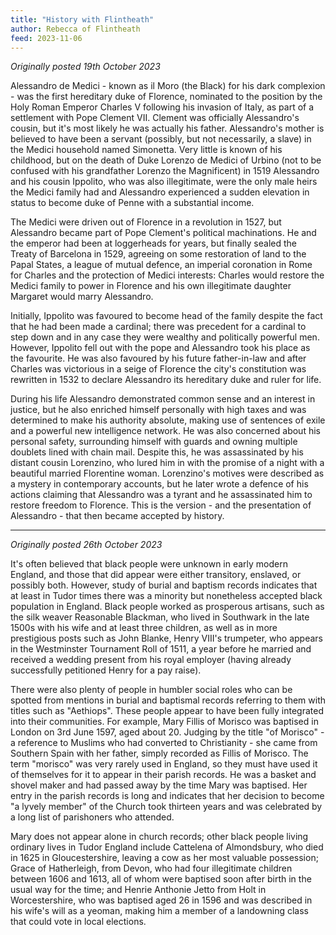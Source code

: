 ```yaml
---
title: "History with Flintheath"
author: Rebecca of Flintheath
feed: 2023-11-06
---
```


_Originally posted 19th October 2023_

Alessandro de Medici - known as il Moro (the Black) for his dark complexion - was the first hereditary duke of Florence, nominated to the position by the Holy Roman Emperor Charles V following his invasion of Italy, as part of a settlement with Pope Clement VII. Clement was officially Alessandro's cousin, but it's most likely he was actually his father. Alessandro's mother is believed to have been a servant (possibly, but not necessarily, a slave) in the Medici household named Simonetta. Very little is known of his childhood, but on the death of Duke Lorenzo de Medici of Urbino (not to be confused with his grandfather Lorenzo the Magnificent) in 1519 Alessandro and his cousin Ippolito, who was also illegitimate, were the only male heirs the Medici family had and Alessandro experienced a sudden elevation in status to become duke of Penne with a substantial income.

The Medici were driven out of Florence in a revolution in 1527, but Alessandro became part of Pope Clement's political machinations. He and the emperor had been at loggerheads for years, but finally sealed the Treaty of Barcelona in 1529, agreeing on some restoration of land to the Papal States, a league of mutual defence, an imperial coronation in Rome for Charles and the protection of Medici interests: Charles would restore the Medici family to power in Florence and his own illegitimate daughter Margaret would marry Alessandro.

Initially, Ippolito was favoured to become head of the family despite the fact that he had been made a cardinal; there was precedent for a cardinal to step down and in any case they were wealthy and politically powerful men. However, Ippolito fell out with the pope and Alessandro took his place as the favourite. He was also favoured by his future father-in-law and after Charles was victorious in a seige of Florence the city's constitution was rewritten in 1532 to declare Alessandro its hereditary duke and ruler for life.

During his life Alessandro demonstrated common sense and an interest in justice, but he also enriched himself personally with high taxes and was determined to make his authority absolute, making use of sentences of exile and a powerful new intelligence network. He was also concerned about his personal safety, surrounding himself with guards and owning multiple doublets lined with chain mail. Despite this, he was assassinated by his distant cousin Lorenzino, who lured him in with the promise of a night with a beautiful married Florentine woman. Lorenzino's motives were described as a mystery in contemporary accounts, but he later wrote a defence of his actions claiming that Alessandro was a tyrant and he assassinated him to restore freedom to Florence. This is the version - and the presentation of Alessandro - that then became accepted by history.

-----------------------------------

_Originally posted 26th October 2023_

It's often believed that black people were unknown in early modern England, and those that did appear were either transitory, enslaved, or possibly both. However, study of burial and baptism records indicates that at least in Tudor times there was a minority but nonetheless accepted black population in England. Black people worked as prosperous artisans, such as the silk weaver Reasonable Blackman, who lived in Southwark in the late 1500s with his wife and at least three children, as well as in more prestigious posts such as John Blanke, Henry VIII's trumpeter, who appears in the Westminster Tournament Roll of 1511, a year before he married and received a wedding present from his royal employer (having already successfully petitioned Henry for a pay raise).

There were also plenty of people in humbler social roles who can be spotted from mentions in burial and baptismal records referring to them with titles such as "Aethiops". These people appear to have been fully integrated into their communities. For example, Mary Fillis of Morisco was baptised in London on 3rd June 1597, aged about 20. Judging by the title "of Morisco" - a reference to Muslims who had converted to Christianity - she came from Southern Spain with her father, simply recorded as Fillis of Morisco. The term "morisco" was very rarely used in England, so they must have used it of themselves for it to appear in their parish records. He was a basket and shovel maker and had passed away by the time Mary was baptised. Her entry in the parish records is long and indicates that her decision to become "a lyvely member" of the Church took thirteen years and was celebrated by a long list of parishoners who attended.

Mary does not appear alone in church records; other black people living ordinary lives in Tudor England include Cattelena of Almondsbury, who died in 1625 in Gloucestershire, leaving a cow as her most valuable possession; Grace of Hatherleigh, from Devon, who had four illegitimate children between 1606 and 1613, all of whom were baptised soon after birth in the usual way for the time; and Henrie Anthonie Jetto from Holt in Worcestershire, who was baptised aged 26 in 1596 and was described in his wife's will as a yeoman, making him a member of a landowning class that could vote in local elections.